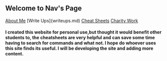 ## Welcome to Nav's Page

[About Me](aboutme.md)
[Write Ups]{writeups.md)
[Cheat Sheets](cheatsheets.md)
[Charity Work](charity.md)

#### I created this website for personal use,but thought it would benefit other students to, the cheatsheets are very helpful and can save some time having to search for commands and what not. I hope do whoever uses this site finds its useful. I will be developing the site and adding more content.


